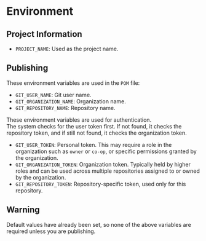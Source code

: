 # Environment

## Project Information

- `PROJECT_NAME`: Used as the project name.

## Publishing

These environment variables are used in the `POM` file:

- `GIT_USER_NAME`: Git user name.
- `GIT_ORGANIZATION_NAME`: Organization name.
- `GIT_REPOSITORY_NAME`: Repository name.

These environment variables are used for authentication.  
The system checks for the user token first. If not found, it checks the repository token, and if still not found, it checks the organization token.

- `GIT_USER_TOKEN`: Personal token. This may require a role in the organization such as `owner` or `co-op`, or specific permissions granted by the organization.
- `GIT_ORGANIZATION_TOKEN`: Organization token. Typically held by higher roles and can be used across multiple repositories assigned to or owned by the organization.
- `GIT_REPOSITORY_TOKEN`: Repository-specific token, used only for this repository.

## Warning

Default values have already been set, so none of the above variables are required unless you are publishing.
